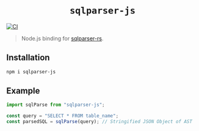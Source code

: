 # <div align="center"> `sqlparser-js` </div>

[![CI](https://github.com/ChakshuGautam/sqlparser-js/actions/workflows/CI.yml/badge.svg)](https://github.com/ChakshuGautam/sqlparser-js/actions/workflows/CI.yml)
<br>

> Node.js binding for [sqlparser-rs](https://github.com/sqlparser-rs/sqlparser-rs).

## Installation

```sh
npm i sqlparser-js
```

## Example

```javascript
import sqlParse from "sqlparser-js";

const query = "SELECT * FROM table_name";
const parsedSQL = sqlParse(query); // Stringified JSON Object of AST
```
